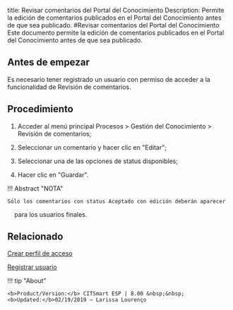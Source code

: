 title:  Revisar comentarios del Portal del Conocimiento
Description: Permite la edición de comentarios publicados en el Portal del Conocimiento antes de que sea publicado. 
#Revisar comentarios del Portal del Conocimiento
Este documento permite la edición de comentarios publicados en el Portal del Conocimiento antes de que sea publicado.

Antes de empezar
----------------

Es necesario tener registrado un usuario con permiso de acceder a la funcionalidad
de Revisión de comentarios.

Procedimiento
------------

1.  Acceder al menú principal Procesos \> Gestión del Conocimiento \> Revisión de
    comentarios;

2.  Seleccionar un comentario y hacer clic en "Editar";

3.  Seleccionar una de las opciones de status disponibles;

4.  Hacer clic en "Guardar".

!!! Abstract "NOTA"
    
    Sólo los comentarios con status Aceptado con edición deberán aparecer
    para los usuarios finales.
    
Relacionado
----------------

[Crear perfil de acceso](/es-es/citsmart-esp-8/initial-settings/access-settings/profile/create-profile-access.html)

[Registrar usuario](/es-es/citsmart-esp-8/initial-settings/access-settings/user/users.html)    

!!! tip "About"

    <b>Product/Version:</b> CITSmart ESP | 8.00 &nbsp;&nbsp;
    <b>Updated:</b>02/19/2019 – Larissa Lourenço

